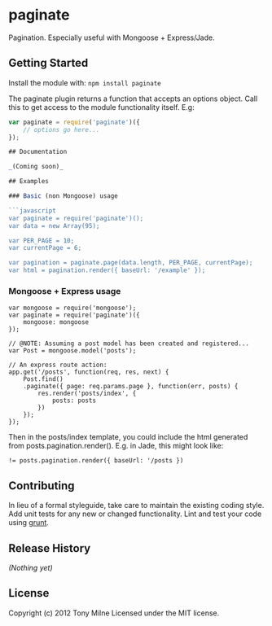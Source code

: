 # paginate

Pagination. Especially useful with Mongoose + Express/Jade.

## Getting Started
Install the module with: `npm install paginate`

The paginate plugin returns a function that accepts an options object.
Call this to get access to the module functionality itself. E.g:

```javascript
var paginate = require('paginate')({
	// options go here...
});

## Documentation

_(Coming soon)_

## Examples

### Basic (non Mongoose) usage

```javascript
var paginate = require('paginate')();
var data = new Array(95);

var PER_PAGE = 10;
var currentPage = 6;

var pagination = paginate.page(data.length, PER_PAGE, currentPage);
var html = pagination.render({ baseUrl: '/example' });
```

### Mongoose + Express usage

```
var mongoose = require('mongoose');
var paginate = require('paginate')({
	mongoose: mongoose
});

// @NOTE: Assuming a post model has been created and registered...
var Post = mongoose.model('posts');

// An express route action:
app.get('/posts', function(req, res, next) {
	Post.find()
	.paginate({ page: req.params.page }, function(err, posts) {
		res.render('posts/index', {
			posts: posts
		})
	});
});
```

Then in the posts/index template, you could include the html generated from posts.pagination.render().
E.g. in Jade, this might look like:
```
!= posts.pagination.render({ baseUrl: '/posts })
```

## Contributing
In lieu of a formal styleguide, take care to maintain the existing coding style. Add unit tests for any new or changed functionality. Lint and test your code using [grunt](https://github.com/cowboy/grunt).

## Release History
_(Nothing yet)_

## License
Copyright (c) 2012 Tony Milne
Licensed under the MIT license.
